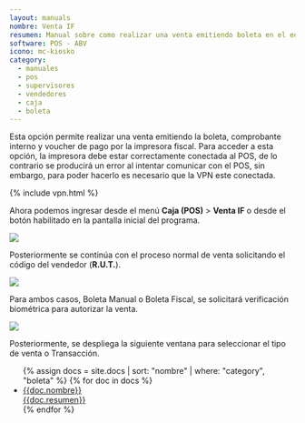 ```yaml
---
layout: manuals
nombre: Venta IF
resumen: Manual sobre como realizar una venta emitiendo boleta en el equipo POS.
software: POS - ABV
icono: mc-kiosko
category:
  - manuales
  - pos
  - supervisores
  - vendedores
  - caja
  - boleta
---
```

Esta opción permite realizar una venta emitiendo la boleta, comprobante interno y voucher de pago por la impresora fiscal. Para acceder a esta opción, la impresora debe estar correctamente conectada al POS, de lo contrario se producirá un error al intentar comunicar con el POS, sin embargo, para poder hacerlo es necesario que la VPN este conectada.

{% include vpn.html %}

Ahora podemos ingresar desde el menú **Caja (POS)** > **Venta IF** o desde el botón habilitado en la pantalla inicial del programa.

<p class="centrado"><img src="{{site.baseurl}}/docs/pos/img/boletaFiscal/1.png"></p>

Posteriormente se continúa con el proceso normal de venta solicitando el código del vendedor (**R.U.T.**).

<p class="centrado"><img src="{{site.baseurl}}/docs/pos/img/boletaFiscal/2.png"></p>

Para ambos casos, Boleta Manual o Boleta Fiscal, se solicitará verificación biométrica para autorizar la venta.

<p class="centrado"><img src="{{site.baseurl}}/docs/pos/img/boletaFiscal/3.png"></p>

Posteriormente, se despliega la siguiente ventana para seleccionar el tipo de venta o Transacción.

<ul class="nav nav-tabs nav-stacked">
	{% assign docs = site.docs | sort: "nombre" | where: "category", "boleta" %}
	{% for doc in docs %}
	<li class="media"><a href="{{site.baseurl}}{{doc.url}}">
	<div class="pull-left"><i class="{{doc.icono}} media-object"></i></div>
	<div class="media-body">
	<div class="media-heading">{{doc.nombre}}</div>
	<div class="media-p">{{doc.resumen}}</div>
	</div></a></li>
	{% endfor %}
</ul>